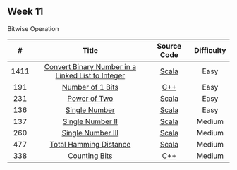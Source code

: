 ## Week 11

Bitwise Operation

| # | Title | Source Code | Difficulty |
|:---:|:---:|:---:|:---:|
| 1411 | [Convert Binary Number in a Linked List to Integer](https://leetcode-cn.com/problems/convert-binary-number-in-a-linked-list-to-integer/) | [Scala](https://github.com/Somainer/stca-weekly-challenge/tree/master/week11/1411-convert-binary-number-in-a-linked-list-to-integer/getDecimalValue.scala) | Easy |
| 191 | [Number of 1 Bits](https://leetcode-cn.com/problems/number-of-1-bits/) | [C++](https://github.com/Somainer/stca-weekly-challenge/tree/master/week11/191-number-of-1-bits/hammingWeight.cpp) | Easy |
| 231 | [Power of Two](https://leetcode-cn.com/problems/power-of-two/) | [Scala](https://github.com/Somainer/stca-weekly-challenge/tree/master/week11/231-power-of-two/isPowerOfTwo.scala) | Easy |
| 136 | [Single Number](https://leetcode-cn.com/problems/single-number/) | [Scala](https://github.com/Somainer/stca-weekly-challenge/tree/master/week11/136-single-number/singleNumber.scala) | Easy |
| 137 | [Single Number II](https://leetcode-cn.com/problems/single-number-ii/) | [Scala](https://github.com/Somainer/stca-weekly-challenge/tree/master/week11/137-single-number-ii/singleNumber.scala) | Medium |
| 260 | [Single Number III](https://leetcode-cn.com/problems/single-number-iii/) | [Scala](https://github.com/Somainer/stca-weekly-challenge/tree/master/week11/260-single-number-iii/singleNumber.scala) | Medium |
| 477 | [Total Hamming Distance](https://leetcode-cn.com/problems/total-hamming-distance/) | [Scala](https://github.com/Somainer/stca-weekly-challenge/tree/master/week11/477-total-hamming-distance/totalHammingDistance.scala) | Medium |
| 338 | [Counting Bits](https://leetcode-cn.com/problems/counting-bits/) | [C++](https://github.com/Somainer/stca-weekly-challenge/tree/master/week11/338-counting-bits/countBits.cpp) | Medium |
